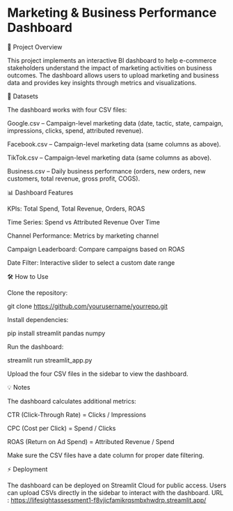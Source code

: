 
# Marketing & Business Performance Dashboard
📌 Project Overview

This project implements an interactive BI dashboard to help e-commerce stakeholders understand the impact of marketing activities on business outcomes. The dashboard allows users to upload marketing and business data and provides key insights through metrics and visualizations.

📂 Datasets

The dashboard works with four CSV files:

Google.csv – Campaign-level marketing data (date, tactic, state, campaign, impressions, clicks, spend, attributed revenue).

Facebook.csv – Campaign-level marketing data (same columns as above).

TikTok.csv – Campaign-level marketing data (same columns as above).

Business.csv – Daily business performance (orders, new orders, new customers, total revenue, gross profit, COGS).

📊 Dashboard Features

KPIs: Total Spend, Total Revenue, Orders, ROAS

Time Series: Spend vs Attributed Revenue Over Time

Channel Performance: Metrics by marketing channel

Campaign Leaderboard: Compare campaigns based on ROAS

Date Filter: Interactive slider to select a custom date range

🛠️ How to Use

Clone the repository:

git clone https://github.com/yourusername/yourrepo.git


Install dependencies:

pip install streamlit pandas numpy


Run the dashboard:

streamlit run streamlit_app.py


Upload the four CSV files in the sidebar to view the dashboard.

💡 Notes

The dashboard calculates additional metrics:

CTR (Click-Through Rate) = Clicks / Impressions

CPC (Cost per Click) = Spend / Clicks

ROAS (Return on Ad Spend) = Attributed Revenue / Spend

Make sure the CSV files have a date column for proper date filtering.

⚡ Deployment

The dashboard can be deployed on Streamlit Cloud for public access. Users can upload CSVs directly in the sidebar to interact with the dashboard.
URL : https://lifesightassessment1-f8vjicfamikrqsmbxhwdrp.streamlit.app/
